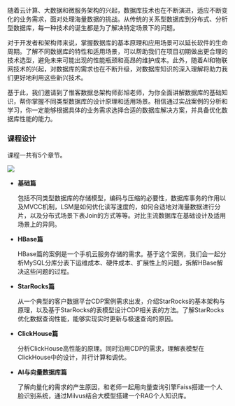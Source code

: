 随着云计算、大数据和微服务架构的兴起，数据库技术也在不断演进，适应不断变化的业务需求，面对处理海量数据的挑战。从传统的关系型数据库到分布式、分析型数据库，每一种技术的诞生都是为了解决特定场景下的问题。

对于开发者和架构师来说，掌握数据库的基本原理和应用场景可以延长软件的生命周期。了解不同数据库的特性和适用场景，可以帮助我们在项目初期做出更合理的技术选型，避免未来可能出现的性能瓶颈和高昂的维护成本。此外，随着AI和物联网技术的兴起，对数据库的需求也在不断升级，对数据库知识的深入理解将助力我们更好地利用这些新兴技术。

基于此，我们邀请到了惟客数据总架构师彭旭老师，为你全面讲解数据库的基础知识，帮你掌握不同类型数据库的设计原理和适用场景。相信通过实战案例的分析和学习，你一定能够根据具体的业务需求选择合适的数据库解决方案，并具备优化数据库性能的能力。

### 课程设计

课程一共有5个章节。

![](https://static001.geekbang.org/resource/image/41/21/413f3485ccb4f263678c7f801049d721.png?wh=3522x3984)

- **基础篇**


  包括不同类型数据库的存储模型，编码与压缩的必要性，数据库事务的作用以及MVCC机制，LSM是如何优化读写速度的，如何合适地对海量数据进行分片，以及分布式场景下表Join的方式等等。对比主流数据库在基础设计及适用场景上的异同。

- **HBase篇**


  HBase篇的案例是一个手机云服务存储的需求。基于这个案例，我们会一起分析MySQL分库分表下运维成本、硬件成本、扩展性上的问题，拆解HBase解决这些问题的过程。

- **StarRocks篇**


  从一个典型的客户数据平台CDP案例需求出发，介绍StarRocks的基本架构与原理，以及基于StarRocks的表模型设计CDP相关表的方法。了解StarRocks优化数据查询性能，能够实现实时更新与极速查询的原因。

- **ClickHouse篇**


  分析ClickHouse高性能的原理。同时沿用CDP的需求，理解表模型在ClickHouse中的设计，并行计算和调优。

- **AI与向量数据库篇**


  了解向量化的需求的产生原因，和老师一起用向量查询引擎Faiss搭建一个人脸识别系统，通过Milvus结合大模型搭建一个RAG个人知识库。
